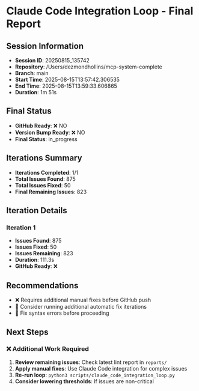 # Claude Code Integration Loop - Final Report

## Session Information
- **Session ID**: 20250815_135742
- **Repository**: /Users/dezmondhollins/mcp-system-complete
- **Branch**: main
- **Start Time**: 2025-08-15T13:57:42.306535
- **End Time**: 2025-08-15T13:59:33.606865
- **Duration**: 1m 51s

## Final Status
- **GitHub Ready**: ❌ NO
- **Version Bump Ready**: ❌ NO
- **Final Status**: in_progress

## Iterations Summary
- **Iterations Completed**: 1/1
- **Total Issues Found**: 875
- **Total Issues Fixed**: 50
- **Final Remaining Issues**: 823

## Iteration Details

### Iteration 1
- **Issues Found**: 875
- **Issues Fixed**: 50
- **Issues Remaining**: 823
- **Duration**: 111.3s
- **GitHub Ready**: ❌

## Recommendations
- ❌ Requires additional manual fixes before GitHub push
- 🔧 Consider running additional automatic fix iterations
- 🔴 Fix syntax errors before proceeding

## Next Steps

### ❌ Additional Work Required


1. **Review remaining issues**: Check latest lint report in `reports/`
2. **Apply manual fixes**: Use Claude Code integration for complex issues
3. **Re-run loop**: `python3 scripts/claude_code_integration_loop.py`
4. **Consider lowering thresholds**: If issues are non-critical
